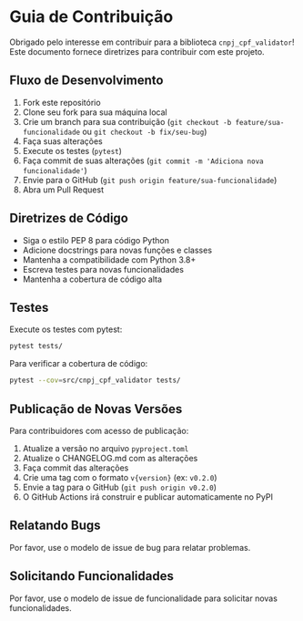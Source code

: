 # Guia de Contribuição

Obrigado pelo interesse em contribuir para a biblioteca `cnpj_cpf_validator`! Este documento fornece diretrizes para contribuir com este projeto.

## Fluxo de Desenvolvimento

1. Fork este repositório
2. Clone seu fork para sua máquina local
3. Crie um branch para sua contribuição (`git checkout -b feature/sua-funcionalidade` ou `git checkout -b fix/seu-bug`)
4. Faça suas alterações
5. Execute os testes (`pytest`)
6. Faça commit de suas alterações (`git commit -m 'Adiciona nova funcionalidade'`)
7. Envie para o GitHub (`git push origin feature/sua-funcionalidade`)
8. Abra um Pull Request

## Diretrizes de Código

- Siga o estilo PEP 8 para código Python
- Adicione docstrings para novas funções e classes
- Mantenha a compatibilidade com Python 3.8+
- Escreva testes para novas funcionalidades
- Mantenha a cobertura de código alta

## Testes

Execute os testes com pytest:

```bash
pytest tests/
```

Para verificar a cobertura de código:

```bash
pytest --cov=src/cnpj_cpf_validator tests/
```

## Publicação de Novas Versões

Para contribuidores com acesso de publicação:

1. Atualize a versão no arquivo `pyproject.toml`
2. Atualize o CHANGELOG.md com as alterações
3. Faça commit das alterações
4. Crie uma tag com o formato `v{version}` (ex: `v0.2.0`)
5. Envie a tag para o GitHub (`git push origin v0.2.0`)
6. O GitHub Actions irá construir e publicar automaticamente no PyPI

## Relatando Bugs

Por favor, use o modelo de issue de bug para relatar problemas.

## Solicitando Funcionalidades

Por favor, use o modelo de issue de funcionalidade para solicitar novas funcionalidades.
